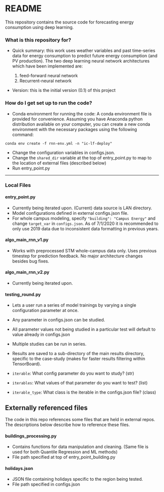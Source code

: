 # README #

This repository contains the source code for forecasting energy consumption using deep learning.

### What is this repository for? ###

* Quick summary: this work uses weather variables and past time-series data for energy consumption to predict future energy consumption (and PV production). The two deep learning neural network architectures which have been implemented are:
  1. feed-forward neural network
  2. Recurrent-neural network
  
* Version: this is the initial version (0.1) of this project


### How do I get set up to run the code? ###

* Conda environment for running the code:
 A conda environment file is provided for convenience. Assuming you have Anaconda python distribution available on your computer, you can create a new conda environment with the necessary packages using the following command:

`conda env create -f rnn-env.yml -n "ic-lf-deploy"`

* Change the configuration variables in configs.json.
* Change the `shared_dir` variable at the top of entry_point.py to map to the location of external files (described below)
* Run entry_point.py

---
### Local Files

#### entry_point.py

* Currently being iterated upon. (Current) data source is LAN directory. 
* Model configurations defined in external configs.json file.
* For whole campus modeling, specify `"building": "Campus Energy"` and change `target_var` in `configs.json`. As of 7/1/2020 it is recommended to only use 2019 data due to inconsistent data formatting in previous years. 
 
#### algo_main_rnn_v1.py

* Works with preprocessed STM whole-campus data only. Uses previous timestep for prediction feedback. No major architecture changes besides bug fixes.

#### algo_main_rnn_v2.py

* Currently being iterated upon. 

#### testing_round.py

* Lets a user run a series of model trainings by varying a single configuration parameter at once. 
* Any parameter in configs.json can be studied.
* All parameter values not being studied in a particular test will default to value already in configs.json
* Multiple studies can be run in series.
* Results are saved to a sub-directory of the main results directory, specific to the case-study (makes for faster results filtering within TensorBoard).

* `iterable`: What config parameter do you want to study? (str) 
* `iterables`: What values of that parameter do you want to test? (list)
* `iterable_type`: What class is the iterable in the configs.json file? (class)

## Externally referenced files

The code in this repo references some files that are held in external repos. The descriptions below describe how to reference these files. 

#### buildings_processing.py

* Contains functions for data manipulation and cleaning. (Same file is used for both Quantile Regression and ML methods)
* File path specified at top of entry_point_building.py

#### holidays.json

* JSON file containing holidays specific to the region being tested. 
* File path specified in configs.json